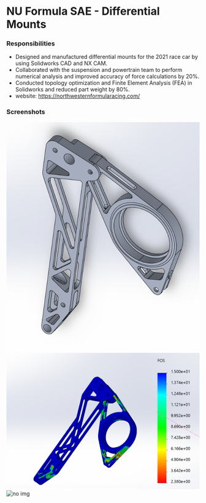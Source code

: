 # NU Formula SAE - Differential Mounts
### Responsibilities
- Designed and manufactured differential mounts for the 2021 race car by using Solidworks CAD and NX CAM.
- Collaborated with the suspension and powertrain team to perform numerical analysis and improved accuracy of force calculations by 20%.
- Conducted topology optimization and Finite Element Analysis (FEA) in Solidworks and reduced part weight by 80%.
- website: https://northwesternformularacing.com/
### Screenshots
![no img](Screenshots/final_assembly.png "Final Assembly")
![no img](Screenshots/FEA_factor_of_safety.png "Factor of Safety")
![no img](Screenshots/FEA_true.png "FEA Stress")
